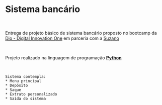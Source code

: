 # Sistema bancário

&nbsp;

Entrega de projeto básico de sistema bancário proposto no bootcamp da [Dio - Digital Innovation One](https://www.dio.me/) em parceria com a [Suzano](https://www.suzano.com.br/?utm_source=Searc&utm_medium=ads&utm_campaign=institucional-search-site-suzano-2024-trafe&utm_content=1st-party-CRM&utm_term=Text-na-A-criativo-1&gad_source=1&gad_campaignid=21404758938&gbraid=0AAAAAqcquObtuePXyRNDOcLQS3aDwgxQ1&gclid=Cj0KCQjw0LDBBhCnARIsAMpYlAqsmXr3hJeo7ml-3TODY9i7mVg2N1qUT1nbKuoNlI_efchRPH2hs3oaAlGREALw_wcB)

&nbsp;

Projeto realizado na linguagem de programação     [**Python**](https://www.python.org/)

&nbsp;

```
Sistema contempla:
* Menu principal
* Depósito
* Saque
* Extrato personalizado
* Saída do sistema
```
